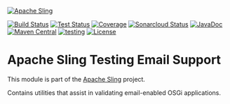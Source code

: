[![Apache Sling](https://sling.apache.org/res/logos/sling.png)](https://sling.apache.org)

&#32;[![Build Status](https://ci-builds.apache.org/job/Sling/job/modules/job/sling-org-apache-sling-testing-email/job/master/badge/icon)](https://ci-builds.apache.org/job/Sling/job/modules/job/sling-org-apache-sling-testing-email/job/master/)&#32;[![Test Status](https://img.shields.io/jenkins/tests.svg?jobUrl=https://ci-builds.apache.org/job/Sling/job/modules/job/sling-org-apache-sling-testing-email/job/master/)](https://ci-builds.apache.org/job/Sling/job/modules/job/sling-org-apache-sling-testing-email/job/master/test/?width=800&height=600)&#32;[![Coverage](https://sonarcloud.io/api/project_badges/measure?project=apache_sling-org-apache-sling-testing-email&metric=coverage)](https://sonarcloud.io/dashboard?id=apache_sling-org-apache-sling-testing-email)&#32;[![Sonarcloud Status](https://sonarcloud.io/api/project_badges/measure?project=apache_sling-org-apache-sling-testing-email&metric=alert_status)](https://sonarcloud.io/dashboard?id=apache_sling-org-apache-sling-testing-email)&#32;[![JavaDoc](https://www.javadoc.io/badge/org.apache.sling/org.apache.sling.testing.email.svg)](https://www.javadoc.io/doc/org.apache.sling/org.apache.sling.testing.email)&#32;[![Maven Central](https://maven-badges.herokuapp.com/maven-central/org.apache.sling/org.apache.sling.testing.email/badge.svg)](https://search.maven.org/#search%7Cga%7C1%7Cg%3A%22org.apache.sling%22%20a%3A%22org.apache.sling.testing.email%22)&#32;[![testing](https://sling.apache.org/badges/group-testing.svg)](https://github.com/apache/sling-aggregator/blob/master/docs/groups/testing.md) [![License](https://img.shields.io/badge/License-Apache%202.0-blue.svg)](https://www.apache.org/licenses/LICENSE-2.0)

# Apache Sling Testing Email Support

This module is part of the [Apache Sling](https://sling.apache.org) project.

Contains utilities that assist in validating email-enabled OSGi applications.
